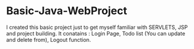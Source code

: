 # Basic-Java-WebProject

I created this basic project just to get myself familiar with SERVLETS, JSP and project building.
It conatains :
          Login Page, 
          Todo list (You can update and delete from), 
          Logout function.
